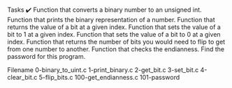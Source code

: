 Tasks ✔️
Function that converts a binary number to an unsigned int.
Function that prints the binary representation of a number.
Function that returns the value of a bit at a given index.
Function that sets the value of a bit to 1 at a given index.
Function that sets the value of a bit to 0 at a given index.
Function that returns the number of bits you would need to flip to get from one number to another.
Function that checks the endianness.
Find the password for this program.


Filename
0-binary_to_uint.c
1-print_binary.c
2-get_bit.c
3-set_bit.c
4-clear_bit.c
5-flip_bits.c
100-get_endianness.c
101-password
